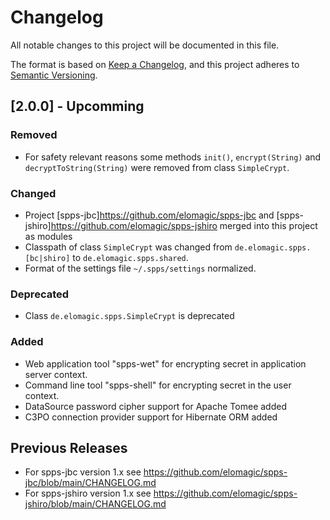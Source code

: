 # Changelog

All notable changes to this project will be documented in this file.

The format is based on [Keep a Changelog](https://keepachangelog.com/), and this project adheres 
to [Semantic Versioning](https://semver.org/).

## [2.0.0] - Upcomming

### Removed

* For safety relevant reasons some methods ```init()```, ```encrypt(String)``` and ```decryptToString(String)```
  were removed from class ```SimpleCrypt```.

### Changed

* Project [spps-jbc]https://github.com/elomagic/spps-jbc and [spps-jshiro]https://github.com/elomagic/spps-jshiro merged
  into this project as modules
* Classpath of class ```SimpleCrypt``` was changed from ```de.elomagic.spps.[bc|shiro]``` to
  ```de.elomagic.spps.shared```.
* Format of the settings file ```~/.spps/settings``` normalized.

### Deprecated

* Class ```de.elomagic.spps.SimpleCrypt``` is deprecated

### Added

* Web application tool "spps-wet" for encrypting secret in application server context.
* Command line tool "spps-shell" for encrypting secret in the user context.
* DataSource password cipher support for Apache Tomee added 
* C3PO connection provider support for Hibernate ORM added 

## Previous Releases

* For spps-jbc version 1.x see https://github.com/elomagic/spps-jbc/blob/main/CHANGELOG.md
* For spps-jshiro version 1.x see https://github.com/elomagic/spps-jshiro/blob/main/CHANGELOG.md
